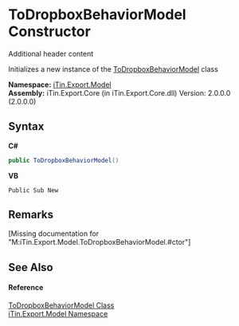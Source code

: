 # ToDropboxBehaviorModel Constructor 
Additional header content 

Initializes a new instance of the <a href="T_iTin_Export_Model_ToDropboxBehaviorModel">ToDropboxBehaviorModel</a> class

**Namespace:**&nbsp;<a href="N_iTin_Export_Model">iTin.Export.Model</a><br />**Assembly:**&nbsp;iTin.Export.Core (in iTin.Export.Core.dll) Version: 2.0.0.0 (2.0.0.0)

## Syntax

**C#**<br />
``` C#
public ToDropboxBehaviorModel()
```

**VB**<br />
``` VB
Public Sub New
```


## Remarks
\[Missing <remarks> documentation for "M:iTin.Export.Model.ToDropboxBehaviorModel.#ctor"\]

## See Also


#### Reference
<a href="T_iTin_Export_Model_ToDropboxBehaviorModel">ToDropboxBehaviorModel Class</a><br /><a href="N_iTin_Export_Model">iTin.Export.Model Namespace</a><br />